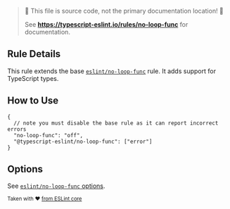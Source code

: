 > 🛑 This file is source code, not the primary documentation location! 🛑
>
> See **https://typescript-eslint.io/rules/no-loop-func** for documentation.

## Rule Details

This rule extends the base [`eslint/no-loop-func`](https://eslint.org/docs/rules/no-loop-func) rule.
It adds support for TypeScript types.

## How to Use

```jsonc
{
  // note you must disable the base rule as it can report incorrect errors
  "no-loop-func": "off",
  "@typescript-eslint/no-loop-func": ["error"]
}
```

## Options

See [`eslint/no-loop-func` options](https://eslint.org/docs/rules/no-loop-func#options).

<sup>

Taken with ❤️ [from ESLint core](https://github.com/eslint/eslint/blob/main/docs/rules/no-loop-func.md)

</sup>
